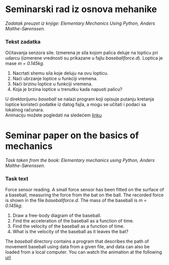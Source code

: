 # Seminarski rad iz osnova mehanike

_Zadatak preuzet iz knjige: Elementary Mechanics Using Python, Anders Malthe-Sørenssen._

### Tekst zadatka

Očitavanja senzora sile. Izmerena je sila kojom palica deluje na lopticu pri udarcu (izmerene vrednosti
su prikazane u fajlu _baseballforce.d_). Loptica je mase _m = 0.145kg_.

1. Nacrtati shemu sila koje deluju na ovu lopticu.
2. Naći ubrzanje loptice u funkciji vremena.
3. Naći brzinu loptice u funkciji vremena.
4. Koja je brzina loptice u trenutku kada napusti palicu?

U direktorijumu _baseball_ se nalazi program koji opisuje putanju kretanja
loptice koristeći podatke iz datog fajla, a mogu se učitati i podaci sa lokalnog računara. <br>
Animaciju možete pogledati na sledećem [linku](http://alas.math.rs/~mi19168/baseball)


# Seminar paper on the basics of mechanics

_Task taken from the book: Elementary mechanics using Python, Anders Malthe-Sørenssen._

### Task text

Force sensor reading. A small force sensor has been fitted on the surface of a
baseball, measuring the force from the bat on the ball. 
The recorded force is shown in the file _baseballforce.d_. 
The mass of the baseball is _m = 0.145kg_.

1. Draw a free-body diagram of the baseball.
2. Find the acceleration of the baseball as a function of time.
3. Find the velocity of the baseball as a function of time.
4. What is the velocity of the baseball as it leaves the bat?

The _baseball_ directory contains a program that describes the path of movement
baseball using data from a given file, and data can also be loaded from a local computer. 
You can watch the animation at the following [url](http://alas.math.rs/~mi19168/baseball)